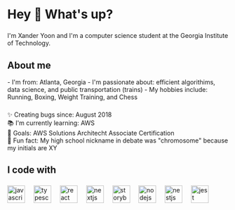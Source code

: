 <h1 align="left">Hey 👋 What's up?</h1>

###

<p align="left"> I'm Xander Yoon and I'm a computer science student at the Georgia Institute of Technology. </p>

###

<h2 align="left">About me</h2>
- I'm from: Atlanta, Georgia
- I'm passionate about: efficient algorithims, data science, and public transportation (trains)
- My hobbies include: Running, Boxing, Weight Training, and Chess

###

<p align="left">
✨ Creating bugs since: August 2018 <br>
📚 I'm currently learning: AWS <br>
🎯 Goals: AWS Solutions Architecht Associate Certification <br>
🎲 Fun fact: My high school nickname in debate was "chromosome" because my initials are XY </p>


###

<h2 align="left">I code with</h2>

###

<div align="left">
  <img src="https://cdn.jsdelivr.net/gh/devicons/devicon/icons/javascript/javascript-original.svg" height="40" alt="javascript logo"  />
  <img width="12" />
  <img src="https://cdn.jsdelivr.net/gh/devicons/devicon/icons/typescript/typescript-original.svg" height="40" alt="typescript logo"  />
  <img width="12" />
  <img src="https://cdn.jsdelivr.net/gh/devicons/devicon/icons/react/react-original.svg" height="40" alt="react logo"  />
  <img width="12" />
  <img src="https://cdn.jsdelivr.net/gh/devicons/devicon/icons/nextjs/nextjs-original.svg" height="40" alt="nextjs logo"  />
  <img width="12" />
  <img src="https://cdn.jsdelivr.net/gh/devicons/devicon/icons/storybook/storybook-original.svg" height="40" alt="storybook logo"  />
  <img width="12" />
  <img src="https://cdn.jsdelivr.net/gh/devicons/devicon/icons/nodejs/nodejs-original.svg" height="40" alt="nodejs logo"  />
  <img width="12" />
  <img src="https://cdn.jsdelivr.net/gh/devicons/devicon/icons/nestjs/nestjs-plain.svg" height="40" alt="nestjs logo"  />
  <img width="12" />
  <img src="https://cdn.jsdelivr.net/gh/devicons/devicon/icons/jest/jest-plain.svg" height="40" alt="jest logo"  />
</div>

###
